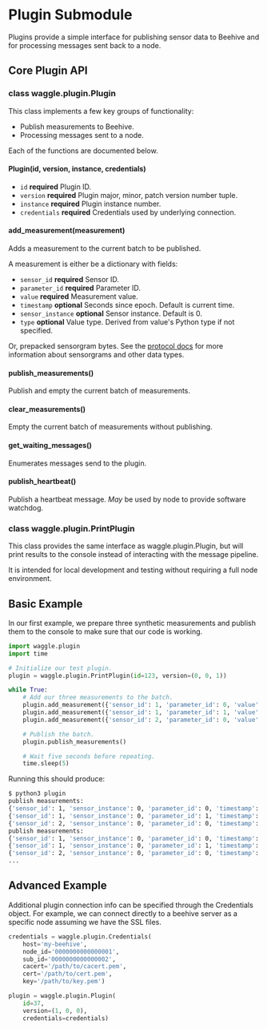 # Plugin Submodule

Plugins provide a simple interface for publishing sensor data to Beehive and
for processing messages sent back to a node.

## Core Plugin API

### class waggle.plugin.Plugin

This class implements a few key groups of functionality:

* Publish measurements to Beehive.
* Processing messages sent to a node.

Each of the functions are documented below.

#### Plugin(id, version, instance, credentials)

* `id` **required** Plugin ID.
* `version` **required** Plugin major, minor, patch version number tuple.
* `instance` **required** Plugin instance number.
* `credentials` **required** Credentials used by underlying connection.

#### add_measurement(measurement)

Adds a measurement to the current batch to be published.

A measurement is either be a dictionary with fields:

* `sensor_id` **required** Sensor ID.
* `parameter_id` **required** Parameter ID.
* `value` **required** Measurement value.
* `timestamp` **optional** Seconds since epoch. Default is current time.
* `sensor_instance` **optional** Sensor instance. Default is 0.
* `type` **optional** Value type. Derived from value's Python type if not specified.

Or, prepacked sensorgram bytes. See the [protocol docs](https://github.com/waggle-sensor/pywaggle/tree/develop/waggle/protocol) for more information about sensorgrams and other data types.

#### publish_measurements()

Publish and empty the current batch of measurements.

#### clear_measurements()

Empty the current batch of measurements without publishing.

#### get_waiting_messages()

Enumerates messages send to the plugin.

#### publish_heartbeat()

Publish a heartbeat message. _May_ be used by node to provide software watchdog.

### class waggle.plugin.PrintPlugin

This class provides the same interface as waggle.plugin.Plugin, but will print
results to the console instead of interacting with the message pipeline.

It is intended for local development and testing without requiring a full node
environment.

## Basic Example

In our first example, we prepare three synthetic measurements and publish them
to the console to make sure that our code is working.

```python
import waggle.plugin
import time

# Initialize our test plugin.
plugin = waggle.plugin.PrintPlugin(id=123, version=(0, 0, 1))

while True:
    # Add our three measurements to the batch.
    plugin.add_measurement({'sensor_id': 1, 'parameter_id': 0, 'value': 100})
    plugin.add_measurement({'sensor_id': 1, 'parameter_id': 1, 'value': 32.1})
    plugin.add_measurement({'sensor_id': 2, 'parameter_id': 0, 'value': b'blob of data'})

    # Publish the batch.
    plugin.publish_measurements()

    # Wait five seconds before repeating.
    time.sleep(5)
```

Running this should produce:

```sh
$ python3 plugin
publish measurements:
{'sensor_id': 1, 'sensor_instance': 0, 'parameter_id': 0, 'timestamp': 1532965991, 'type': 20, 'value': 100}
{'sensor_id': 1, 'sensor_instance': 0, 'parameter_id': 1, 'timestamp': 1532965991, 'type': 30, 'value': 32.099998474121094}
{'sensor_id': 2, 'sensor_instance': 0, 'parameter_id': 0, 'timestamp': 1532965991, 'type': 0, 'value': b'blob of data'}
publish measurements:
{'sensor_id': 1, 'sensor_instance': 0, 'parameter_id': 0, 'timestamp': 1532965996, 'type': 20, 'value': 100}
{'sensor_id': 1, 'sensor_instance': 0, 'parameter_id': 1, 'timestamp': 1532965996, 'type': 30, 'value': 32.099998474121094}
{'sensor_id': 2, 'sensor_instance': 0, 'parameter_id': 0, 'timestamp': 1532965996, 'type': 0, 'value': b'blob of data'}
...
```

## Advanced Example

Additional plugin connection info can be specified through the Credentials
object. For example, we can connect directly to a beehive server as a specific
node assuming we have the SSL files.

```python
credentials = waggle.plugin.Credentials(
    host='my-beehive',
    node_id='0000000000000001',
    sub_id='0000000000000002',
    cacert='/path/to/cacert.pem',
    cert='/path/to/cert.pem',
    key='/path/to/key.pem')

plugin = waggle.plugin.Plugin(
    id=37,
    version=(1, 0, 0),
    credentials=credentials)
```

